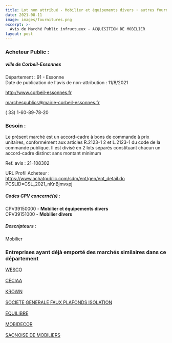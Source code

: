 ```yaml
---
title: Lot non attribué - Mobilier et équipements divers + autres fournitures
date: 2021-08-11
image: images/fournitures.png
excerpt: >-
  Avis de Marché Public infructueux - ACQUISITION DE MOBILIER
layout: post
---
```


### Acheteur Public :
##### ville de Corbeil-Essonnes
Département : 91 - Essonne<br/>
Date de publication de l'avis de non-attribution : 11/8/2021


http://www.corbeil-essonnes.fr

marchespublics@mairie-corbeil-essonnes.fr

( 33) 1-60-89-78-20
### Besoin :

Le présent marché est un accord-cadre à bons de commande à prix unitaires, conformément aux articles R.2123-1 2 et L.2123-1 du code de la commande publique. Il est divisé en 2 lots séparés constituant chacun un accord-cadre distinct sans montant minimum

Ref. avis : 21-108302

URL Profil Acheteur : https://www.achatpublic.com/sdm/ent/gen/ent_detail.do PCSLID=CSL_2021_nKnBjmvxpj

##### Codes CPV concerné(s) :
CPV39150000 - **Mobilier et équipements divers** <br/>
CPV39151000 - **Mobilier divers** <br/>

##### Descripteurs :
Mobilier <br/>

### Entreprises ayant déjà emporté des marchés similaires dans ce département
<a href="/entreprise-544/siren-304764863">WESCO</a><br/><br/>
<a href="/entreprise-551/siren-378255285">CECIAA</a><br/><br/>
<a href="/entreprise-555/siren-398321216">KROWN</a><br/><br/>
<a href="/entreprise-555/siren-402247001">SOCIETE GENERALE FAUX PLAFONDS ISOLATION</a><br/><br/>
<a href="/entreprise-558/siren-420741407">EQUILIBRE</a><br/><br/>
<a href="/entreprise-572/siren-537468803">MOBIDECOR</a><br/><br/>
<a href="/entreprise-581/siren-849661509">SAONOISE DE MOBILIERS</a><br/><br/>
